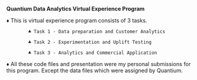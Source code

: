 **Quantium Data Analytics Virtual Experience Program**

♦ This is virtual experience program consists of 3 tasks.

			♣ Task 1 - Data preparation and Customer Analytics
			
			♣ Task 2 - Experimentation and Uplift Testing
			
			♣ Task 3 - Analytics and Commercial Application

♦ All these code files and presentation were my personal submissions for this program. Except the data files which were assigned by Quantium.
